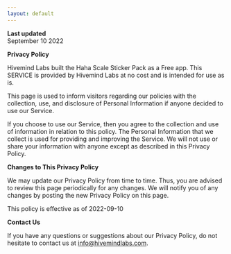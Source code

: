 ```yaml
---
layout: default
---
```


**Last updated**  
September 10 2022

**Privacy Policy**

Hivemind Labs built the Haha Scale Sticker Pack as a Free app. This SERVICE is provided by Hivemind Labs at no cost and is intended for use as is.

This page is used to inform visitors regarding our policies with the collection, use, and disclosure of Personal Information if anyone decided to use our Service.

If you choose to use our Service, then you agree to the collection and use of information in relation to this policy. The Personal Information that we collect is used for providing and improving the Service. We will not use or share your information with anyone except as described in this Privacy Policy.

**Changes to This Privacy Policy**

We may update our Privacy Policy from time to time. Thus, you are advised to review this page periodically for any changes. We will notify you of any changes by posting the new Privacy Policy on this page.

This policy is effective as of 2022-09-10

**Contact Us**

If you have any questions or suggestions about our Privacy Policy, do not hesitate to contact us at info@hivemindlabs.com.
